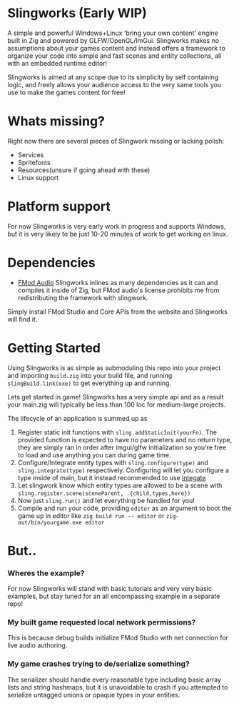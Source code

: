 # Slingworks (Early WIP)

A simple and powerful Windows+Linux 'bring your own content' engine 
built in Zig and powered by GLFW/OpenGL/ImGui. Slingworks makes no
assumptions about your games content and instead offers a framework
to organize your code into simple and fast scenes and entity collections,
all with an embedded runtime editor!

Slingworks is aimed at any scope due to its simplicity
by self containing logic, and freely allows your audience
access to the very same tools you use to make the games content for free!

# Whats missing?

Right now there are several pieces of Slingwork missing or lacking polish:

- Services
- Spritefonts
- Resources(unsure if going ahead with these)
- Linux support

# Platform support

For now Slingworks is very early work in progress and supports Windows,
but it is very likely to be just 10-20 minutes of work to get working
on linux.

# Dependencies

- [FMod Audio](https://www.fmod.com/download)
Slingworks inlines as many dependencies as it can and compiles it
inside of Zig, but FMod audio's license prohibits me from redistributing
the framework with slingwork.

Simply install FMod Studio and Core APIs from the website and Slingworks
will find it.

# Getting Started

Using Slingworks is as simple as submoduling this repo into your project
and importing `build.zig` into your build file, and running
`slingBuild.link(exe)` to get everything up and running.

Lets get started in game! Slingworks has a very simple api and as a result your
main.zig will typically be less than 100 loc for medium-large projects.

The lifecycle of an application is summed up as 

1. Register static init functions with `sling.addStaticInit(yourFn)`.
The provided function is expected to have no parameters and no return type,
they are simply ran in order after imgui/glfw initialization so you're free
to load and use anything you can during game time.
2. Configure/Integrate entity types with `sling.configure(type)` and
`sling.integrate(type)` respectively. Configuring will let you configure
a type inside of main, but it instead recommended to use [integate](#)
3. Let slingwork know which entity types are allowed to be a scene with
`sling.register.scene(sceneParent, .{child,types,here})`
4. Now just `sling.run()` and let everything be handled for you!
5. Compile and run your code, providing `editor` as an argument to boot
the game up in editor like `zig build run -- editor` or `zig-out/bin/yourgame.exe editor`

# But..

### Wheres the example?

For now Slingworks will stand with basic tutorials and very very basic 
examples, but stay tuned for an all encompassing example in a separate
repo!

### My built game requested local network permissions?

This is because debug builds initialize FMod Studio with net connection
for live audio authoring.

### My game crashes trying to de/serialize something?

The serializer should handle every reasonable type including basic
array lists and string hashmaps, but it is unavoidable to crash if you
attempted to serialize untagged unions or opaque types in your entities.